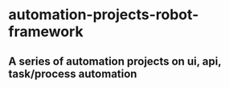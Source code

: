 # automation-projects-robot-framework


## A series of automation projects on ui, api, task/process automation